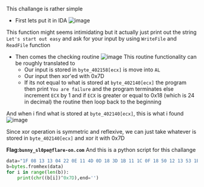 This challange is rather simple
- First lets put it in IDA
![image](https://github.com/neziRzz/CTF_Writeups/assets/126742756/fe3505cc-de77-484b-84f2-7cfcd0f481ac)


This function might seems intimidating but it actually just print out the string `Let's start out easy` and ask for your input by using `WriteFile` and `ReadFile` function

- Then comes the checking routine
![image](https://github.com/neziRzz/CTF_Writeups/assets/126742756/d7b87237-8340-4785-8ad8-d92c52069c0c)
This routine functionality can be roughly translated to
  - Our input is stored in `byte_402158[ecx]` is move into `AL`
  - Our input then xor'ed with 0x7D
  - If its not equal to what is stored at `byte_402140[ecx]` the program then print `You are failure` and the program terminates else increment `ECX`
  by 1 and if `ECX` is greater or equal to 0x18 (which is 24 in decimal) the routine then loop back to the beginning

 And when i find what is stored at `byte_402140[ecx]`, this is what i found
 ![image](https://github.com/neziRzz/CTF_Writeups/assets/126742756/def902b2-a2ea-47c4-849b-23ac30e2e7de)
 
 Since xor operation is symmetric and reflexive, we can just take whatever is stored in `byte_402140[ecx]` 
 and xor it with 0x7D

**Flag:`bunny_sl0pe@flare-on.com`**
And this is a python script for this challange
```python
data="1F 08 13 13 04 22 0E 11 4D 0D 18 3D 1B 11 1C 0F 18 50 12 13 53 1E 12 10" 
b=bytes.fromhex(data)
for i in range(len(b)):
    print(chr((b[i])^0x7D),end='')
```
